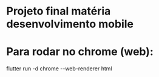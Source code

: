 # Projeto final matéria desenvolvimento mobile 

# Para rodar no chrome (web):
flutter run -d chrome --web-renderer html
